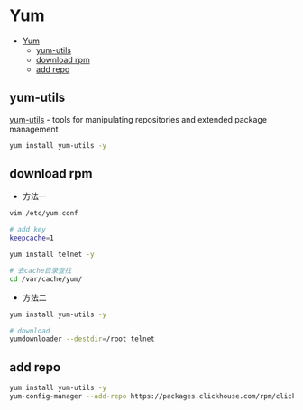 # Yum

- [Yum](#yum)
  - [yum-utils](#yum-utils)
  - [download rpm](#download-rpm)
  - [add repo](#add-repo)

## yum-utils

[yum-utils](https://man7.org/linux/man-pages/man1/yum-utils.1.html) - tools for manipulating repositories and extended
package management

```bash
yum install yum-utils -y
```

## download rpm

- 方法一

```bash
vim /etc/yum.conf

# add key
keepcache=1
```

```bash
yum install telnet -y
```

```bash
# 去cache目录查找
cd /var/cache/yum/
```

- 方法二

```bash
yum install yum-utils -y

# download
yumdownloader --destdir=/root telnet
```

## add repo

```bash
yum install yum-utils -y
yum-config-manager --add-repo https://packages.clickhouse.com/rpm/clickhouse.repo
```
